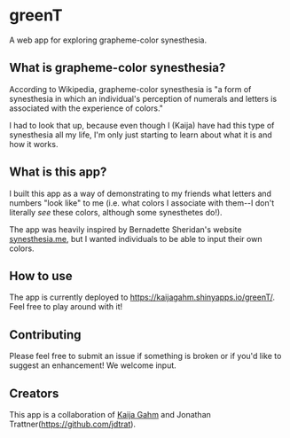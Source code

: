 # greenT
A web app for exploring grapheme-color synesthesia.

## What is grapheme-color synesthesia?

According to Wikipedia, grapheme-color synesthesia is "a form of synesthesia in which an individual's perception of numerals and letters is associated with the experience of colors."

I had to look that up, because even though I (Kaija) have had this type of synesthesia all my life, I'm only just starting to learn about what it is and how it works.

## What is this app?

I built this app as a way of demonstrating to my friends what letters and numbers "look like" to me (i.e. what colors I associate with them--I don't literally *see* these colors, although some synesthetes do!).

The app was heavily inspired by Bernadette Sheridan's website [synesthesia.me](https://synesthesia.me/), but I wanted individuals to be able to input their own colors. 

## How to use

The app is currently deployed to https://kaijagahm.shinyapps.io/greenT/. Feel free to play around with it!

## Contributing

Please feel free to submit an issue if something is broken or if you'd like to suggest an enhancement! We welcome input.

## Creators

This app is a collaboration of [Kaija Gahm](https://github.com/kaijagahm) and Jonathan Trattner(https://github.com/jdtrat).

